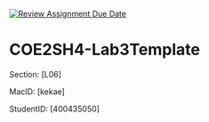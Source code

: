 [![Review Assignment Due Date](https://classroom.github.com/assets/deadline-readme-button-24ddc0f5d75046c5622901739e7c5dd533143b0c8e959d652212380cedb1ea36.svg)](https://classroom.github.com/a/UgAAsy80)
# COE2SH4-Lab3Template

Section: [L06]

MacID: [kekae]

StudentID: [400435050]